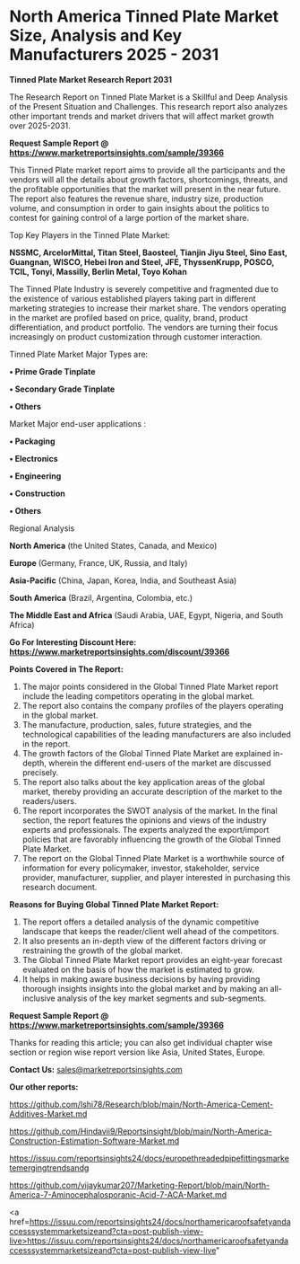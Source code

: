 # North America Tinned Plate Market Size, Analysis and Key Manufacturers 2025 - 2031

<strong>Tinned Plate Market Research Report 2031</strong>

The Research Report on Tinned Plate Market is a Skillful and Deep Analysis of the Present Situation and Challenges. This research report also analyzes other important trends and market drivers that will affect market growth over 2025-2031.

<strong>Request Sample Report @ <a href=https://www.marketreportsinsights.com/sample/39366>https://www.marketreportsinsights.com/sample/39366</a></strong>

This Tinned Plate market report aims to provide all the participants and the vendors will all the details about growth factors, shortcomings, threats, and the profitable opportunities that the market will present in the near future. The report also features the revenue share, industry size, production volume, and consumption in order to gain insights about the politics to contest for gaining control of a large portion of the market share.

Top Key Players in the Tinned Plate Market:

<strong>NSSMC, ArcelorMittal, Titan Steel, Baosteel, Tianjin Jiyu Steel, Sino East, Guangnan, WISCO, Hebei Iron and Steel, JFE, ThyssenKrupp, POSCO, TCIL, Tonyi, Massilly, Berlin Metal, Toyo Kohan</strong>

The Tinned Plate Industry is severely competitive and fragmented due to the existence of various established players taking part in different marketing strategies to increase their market share. The vendors operating in the market are profiled based on price, quality, brand, product differentiation, and product portfolio. The vendors are turning their focus increasingly on product customization through customer interaction.

Tinned Plate Market Major Types are:

<strong>•  Prime Grade Tinplate

•  Secondary Grade Tinplate

•  Others</strong>

Market Major end-user applications :

<strong>•  Packaging

•  Electronics

•  Engineering

•  Construction

•  Others</strong>

Regional Analysis

</u><strong><b>North America</b></strong> (the United States, Canada, and Mexico)

<strong><b>Europe </b></strong>(Germany, France, UK, Russia, and Italy)

<strong><b>Asia-Pacific</b></strong> (China, Japan, Korea, India, and Southeast Asia)

<strong><b>South America</b></strong> (Brazil, Argentina, Colombia, etc.)

<strong><b>The Middle East and Africa</b></strong> (Saudi Arabia, UAE, Egypt, Nigeria, and South Africa)

<strong>Go For Interesting Discount Here: <a href=https://www.marketreportsinsights.com/discount/39366>https://www.marketreportsinsights.com/discount/39366</a></strong>

<strong>Points Covered in The Report:</strong>
<ol>
  <li>The major points considered in the Global Tinned Plate Market report include the leading competitors operating in the global market.</li>
  <li>The report also contains the company profiles of the players operating in the global market.</li>
  <li>The manufacture, production, sales, future strategies, and the technological capabilities of the leading manufacturers are also included in the report.</li>
  <li>The growth factors of the Global Tinned Plate Market are explained in-depth, wherein the different end-users of the market are discussed precisely.</li>
  <li>The report also talks about the key application areas of the global market, thereby providing an accurate description of the market to the readers/users.</li>
  <li>The report incorporates the SWOT analysis of the market. In the final section, the report features the opinions and views of the industry experts and professionals. The experts analyzed the export/import policies that are favorably influencing the growth of the Global Tinned Plate Market.</li>
  <li>The report on the Global Tinned Plate Market is a worthwhile source of information for every policymaker, investor, stakeholder, service provider, manufacturer, supplier, and player interested in purchasing this research document.</li>
</ol>
<strong>Reasons for Buying Global Tinned Plate Market Report:</strong>

<ol>
  <li>The report offers a detailed analysis of the dynamic competitive landscape that keeps the reader/client well ahead of the competitors.</li>
  <li>It also presents an in-depth view of the different factors driving or restraining the growth of the global market.</li>
  <li>The Global Tinned Plate Market report provides an eight-year forecast evaluated on the basis of how the market is estimated to grow.</li>
  <li>It helps in making aware business decisions by having providing thorough insights insights into the global market and by making an all-inclusive analysis of the key market segments and sub-segments.</li>
</ol>
<strong>Request Sample Report @ <a href=https://www.marketreportsinsights.com/sample/39366>https://www.marketreportsinsights.com/sample/39366</a></strong>


Thanks for reading this article; you can also get individual chapter wise section or region wise report version like Asia, United States, Europe.

<strong>Contact Us:</strong>
sales@marketreportsinsights.com

<strong>Our other reports:</strong>

<a href=https://github.com/Ishi78/Research/blob/main/North-America-Cement-Additives-Market.md>https://github.com/Ishi78/Research/blob/main/North-America-Cement-Additives-Market.md</a>

<a href=https://github.com/Hindavii9/Reportsinsight/blob/main/North-America-Construction-Estimation-Software-Market.md>https://github.com/Hindavii9/Reportsinsight/blob/main/North-America-Construction-Estimation-Software-Market.md</a>

<a href=https://issuu.com/reportsinsights24/docs/europethreadedpipefittingsmarketemergingtrendsandg>https://issuu.com/reportsinsights24/docs/europethreadedpipefittingsmarketemergingtrendsandg</a>

<a href=https://github.com/vijaykumar207/Marketing-Report/blob/main/North-America-7-Aminocephalosporanic-Acid-7-ACA-Market.md>https://github.com/vijaykumar207/Marketing-Report/blob/main/North-America-7-Aminocephalosporanic-Acid-7-ACA-Market.md</a>

<a href=https://issuu.com/reportsinsights24/docs/northamericaroofsafetyandaccesssystemmarketsizeand?cta=post-publish-view-live>https://issuu.com/reportsinsights24/docs/northamericaroofsafetyandaccesssystemmarketsizeand?cta=post-publish-view-live</a>"
